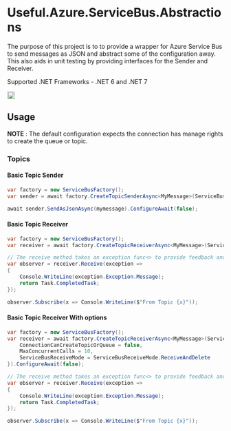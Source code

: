 # Useful.Azure.ServiceBus.Abstractions

The purpose of this project is to to provide a wrapper for Azure Service Bus to send messages as JSON and abstract some of the configuration away. This also aids in unit testing by providing interfaces for the Sender and Receiver.

Supported .NET Frameworks - .NET 6 and .NET 7

<a href="https://badge.fury.io/nu/Useful.Azure.ServiceBus.Abstractions"><img src="https://badge.fury.io/nu/Useful.Azure.ServiceBus.Abstractions.svg" alt="NuGet version" height="18"></a>

## Usage

__NOTE__ : The default configuration expects the connection has manage rights to create the queue or topic.

### Topics

#### Basic Topic Sender

```csharp
var factory = new ServiceBusFactory();
var sender = await factory.CreateTopicSenderAsync<MyMessage>(ServiceBusConnectionString, "myTopic").ConfigureAwait(false);

await sender.SendAsJsonAsync(mymessage).ConfigureAwait(false);
```

#### Basic Topic Receiver

```csharp
var factory = new ServiceBusFactory();
var receiver = await factory.CreateTopicReceiverAsync<MyMessage>(ServiceBusConnectionString, "myTopic", "mySubscription").ConfigureAwait(false);

// The receive method takes an exception func<> to provide feedback and returns an IObservable to get messages
var observer = receiver.Receive(exception =>
{
    Console.WriteLine(exception.Exception.Message);
    return Task.CompletedTask;
});

observer.Subscribe(x => Console.WriteLine($"From Topic {x}"));
```

#### Basic Topic Receiver With options

```csharp
var factory = new ServiceBusFactory();
var receiver = await factory.CreateTopicReceiverAsync<MyMessage>(ServiceBusConnectionString, "myTopic", "mySubscription", new ReceiverOptions {
    ConnectionCanCreateTopicOrQueue = false,
    MaxConcurrentCalls = 10,
    ServiceBusReceiveMode = ServiceBusReceiveMode.ReceiveAndDelete
}).ConfigureAwait(false);

// The receive method takes an exception func<> to provide feedback and returns an IObservable to get messages
var observer = receiver.Receive(exception =>
{
    Console.WriteLine(exception.Exception.Message);
    return Task.CompletedTask;
});

observer.Subscribe(x => Console.WriteLine($"From Topic {x}"));
```

